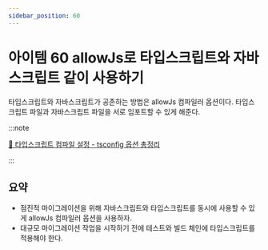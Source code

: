 ```yaml
---
sidebar_position: 60
---
```


# 아이템 60 allowJs로 타입스크립트와 자바스크립트 같이 사용하기

타입스크립트와 자바스크립트가 공존하는 방법은 allowJs 컴파일러 옵션이다. 타입스크립트 파일과 자바스크립트 파일을 서로 임포트할 수 있게 해준다.

:::note

[📘 타입스크립트 컴파일 설정 - tsconfig 옵션 총정리](https://inpa.tistory.com/entry/TS-📘-타입스크립트-tsconfigjson-설정하기-총정리#allowjs)

:::

## 요약

- 점진적 마이그레이션을 위해 자바스크립트와 타입스크립트를 동시에 사용할 수 있게 allowJs 컴파일러 옵션을 사용하자.
- 대규모 마이그레이션 작업을 시작하기 전에 테스트와 빌드 체인에 타입스크립트를 적용해야 한다.
